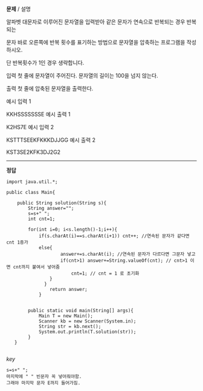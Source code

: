 **문제**
/
설명

알파벳 대문자로 이루어진 문자열을 입력받아 같은 문자가 연속으로 반복되는 경우 반복되는

문자 바로 오른쪽에 반복 횟수를 표기하는 방법으로 문자열을 압축하는 프로그램을 작성하시오.

단 반복횟수가 1인 경우 생략합니다.

입력
첫 줄에 문자열이 주어진다. 문자열의 길이는 100을 넘지 않는다.

출력
첫 줄에 압축된 문자열을 출력한다.

예시 입력 1

KKHSSSSSSSE
예시 출력 1

K2HS7E
예시 입력 2

KSTTTSEEKFKKKDJJGG
예시 출력 2

KST3SE2KFK3DJ2G2

---

**정답**

```
import java.util.*;

public class Main{

    public String solution(String s){
        String answer="";
        s=s+" ";
        int cnt=1;

        for(int i=0; i<s.length()-1;i++){
            if(s.charAt(i)==s.charAt(i+1)) cnt++; //연속된 문자가 같다면 cnt 1증가
            else{
                    answer+=s.charAt(i); //연속된 문자가 다르다면 그문자 넣고
                    if(cnt>1) answer+=String.valueOf(cnt); // cnt>1 이면 cnt까지 붙여서 넣어줌
                        cnt=1; // cnt = 1 로 초기화
                }
              }
                return answer;
            }


        public static void main(String[] args){
            Main T = new Main();
            Scanner kb = new Scanner(System.in);
            String str = kb.next();
            System.out.println(T.solution(str));
        }
   }


```

_key_

```
s=s+" ";
마지막에 " " 빈문자 꼭 넣어줘야함.
그래야 마지막 문자 E까지 들어가짐.
```
